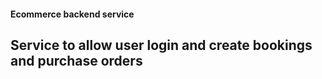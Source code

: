 #### Ecommerce backend service

## Service to allow user login and create bookings and purchase orders
